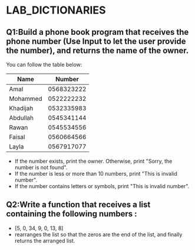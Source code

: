 # LAB_DICTIONARIES


## Q1:Build a phone book program that receives the phone number (Use Input to let the user provide the number), and returns the name of the owner.
You can follow the table below:

| Name    | Number      |
| -------- | ---------- |
| Amal     | 0568323222 |
| Mohammed | 0522222232 |
| Khadijah | 0532335983 |
| Abdullah  | 0545341144 |
| Rawan    | 0545534556 |
| Faisal   | 0560664566 |
| Layla    | 0567917077 |


- If the number exists, print the owner. Otherwise, print "Sorry, the number is not found".
- If the number is less or more than 10 numbers, print "This is invalid number".
- If the number contains letters or symbols, print "This is invalid number".

## Q2:Write a function that receives a list containing the following numbers : 
- [5, 0, 34, 9, 0, 13, 8]
- rearranges the list so that the zeros are the end of the list, and finally returns the arranged list.
